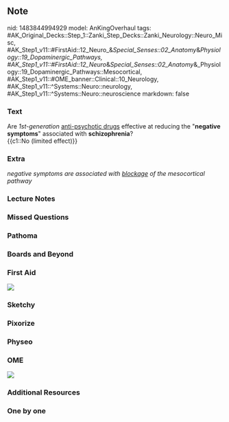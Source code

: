 ## Note
nid: 1483844994929
model: AnKingOverhaul
tags: #AK_Original_Decks::Step_1::Zanki_Step_Decks::Zanki_Neurology::Neuro_Misc, #AK_Step1_v11::#FirstAid::12_Neuro_&_Special_Senses::02_Anatomy_&_Physiology::19_Dopaminergic_Pathways, #AK_Step1_v11::#FirstAid::12_Neuro_&_Special_Senses::02_Anatomy_&_Physiology::19_Dopaminergic_Pathways::Mesocortical, #AK_Step1_v11::#OME_banner::Clinical::10_Neurology, #AK_Step1_v11::^Systems::Neuro::neurology, #AK_Step1_v11::^Systems::Neuro::neuroscience
markdown: false

### Text
<div>
  Are <i>1st-generation</i> <u>anti-psychotic drugs</u> effective
  at reducing the "<b>negative</b> <b>symptoms</b>" associated with
  <b>schizophrenia</b>?
</div>
<div>
  {{c1::No (limited effect)}}
</div>

### Extra
<i>negative symptoms are associated with <u>blockage</u> of the
mesocortical pathway</i>

### Lecture Notes


### Missed Questions


### Pathoma


### Boards and Beyond


### First Aid
<img src="tmpYGim8Z.png">

### Sketchy


### Pixorize


### Physeo


### OME
<div class="ome-widget">
  <a href=
  "https://onlinemeded.org/spa/neurology?ref=anki"><img src="_OME_AnkiFlashcards_Topic_1.png"></a>
</div>

### Additional Resources


### One by one

